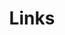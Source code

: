 ---
title: Links
links:
  - title: GitHub
    description: Collin Pendleton's Github Profile.
    website: https://github.com/madeofpendletonwool
    image: https://github.githubassets.com/images/modules/logos_page/GitHub-Mark.png
  - title: Pinepods
    description: Pinepods is a complete self-hosted podcasts management system and allows you to play, download, and keep track of podcasts you enjoy.
    website: https://github.com/madeofpendletonwool/PinePods
    image: favicon.png
  - title: Pinepods
    description: A light, cli client for Pinepods that can also be used to beam podcasts to. Written entirely in rust.
    website: https://github.com/madeofpendletonwool/pinepods-firewood
    image: favicon.png
  - title: Docker Boilerplates
    description: A set of boiler plates for commonly self hosted apps that I maintain to start them up quickly with docker. 
    website: https://github.com/madeofpendletonwool/docker-boilerplates
    image: https://logos-world.net/wp-content/uploads/2021/02/Docker-Symbol.png
menu:
    main: 
        weight: -50
        params:
            icon: link

comments: false
---